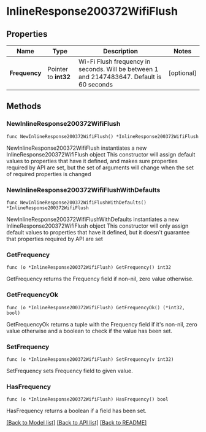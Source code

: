 # InlineResponse200372WifiFlush

## Properties

Name | Type | Description | Notes
------------ | ------------- | ------------- | -------------
**Frequency** | Pointer to **int32** | Wi-Fi Flush frequency in seconds. Will be between 1 and 2147483647. Default is 60 seconds | [optional] 

## Methods

### NewInlineResponse200372WifiFlush

`func NewInlineResponse200372WifiFlush() *InlineResponse200372WifiFlush`

NewInlineResponse200372WifiFlush instantiates a new InlineResponse200372WifiFlush object
This constructor will assign default values to properties that have it defined,
and makes sure properties required by API are set, but the set of arguments
will change when the set of required properties is changed

### NewInlineResponse200372WifiFlushWithDefaults

`func NewInlineResponse200372WifiFlushWithDefaults() *InlineResponse200372WifiFlush`

NewInlineResponse200372WifiFlushWithDefaults instantiates a new InlineResponse200372WifiFlush object
This constructor will only assign default values to properties that have it defined,
but it doesn't guarantee that properties required by API are set

### GetFrequency

`func (o *InlineResponse200372WifiFlush) GetFrequency() int32`

GetFrequency returns the Frequency field if non-nil, zero value otherwise.

### GetFrequencyOk

`func (o *InlineResponse200372WifiFlush) GetFrequencyOk() (*int32, bool)`

GetFrequencyOk returns a tuple with the Frequency field if it's non-nil, zero value otherwise
and a boolean to check if the value has been set.

### SetFrequency

`func (o *InlineResponse200372WifiFlush) SetFrequency(v int32)`

SetFrequency sets Frequency field to given value.

### HasFrequency

`func (o *InlineResponse200372WifiFlush) HasFrequency() bool`

HasFrequency returns a boolean if a field has been set.


[[Back to Model list]](../README.md#documentation-for-models) [[Back to API list]](../README.md#documentation-for-api-endpoints) [[Back to README]](../README.md)


